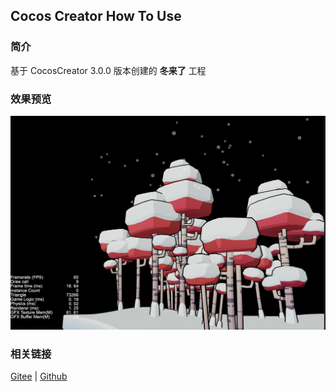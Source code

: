 ## Cocos Creator How To Use

### 简介

基于 CocosCreator 3.0.0 版本创建的 **冬来了** 工程

### 效果预览
![image](../../image/202203/2022030501.png)

### 相关链接
[Gitee](https://gitee.com/mirrors_cocos-creator/example-3d/tree/v3.0/show-cases/assets/scenes) | [Github](https://github.com/cocos-creator/example-3d/tree/v3.0/show-cases/assets/scenes)